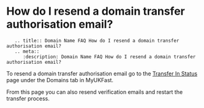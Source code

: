 # How do I resend a domain transfer authorisation email?

```eval_rst
   .. title:: Domain Name FAQ How do I resend a domain transfer authorisation email?
   .. meta::
      :description: Domain Name FAQ How do I resend a domain transfer authorisation email?
```


To resend a domain transfer authorisation email go to the [Transfer In Status](https://my.ukfast.co.uk/domains/transfer-in-status-inprogress.php) page under the Domains tab in MyUKFast.

From this page you can also resend verification emails and restart the transfer process.